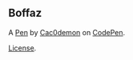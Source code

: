 Boffaz
------


A [Pen](https://codepen.io/Cac0demon/pen/GggdPON) by [Cac0demon](https://codepen.io/Cac0demon) on [CodePen](https://codepen.io).

[License](https://codepen.io/license/pen/GggdPON).